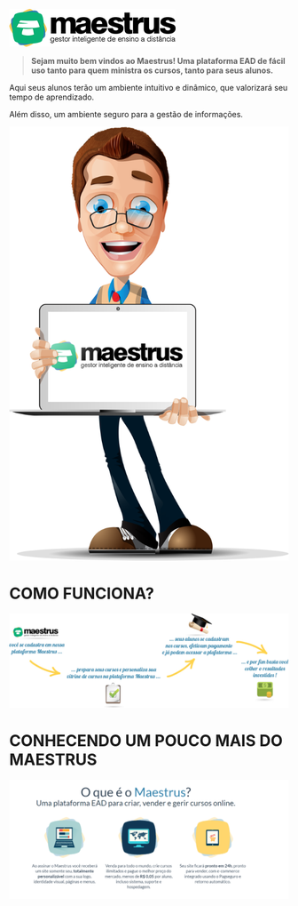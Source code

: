 
![Imagem Welcome](images/logo-maestrus300-horizontal.png)

> **Sejam muito bem vindos ao Maestrus! Uma plataforma EAD de fácil uso tanto para quem ministra os cursos, tanto para seus alunos.**

Aqui seus alunos terão um ambiente intuitivo e dinâmico, que valorizará seu tempo de aprendizado.

Além disso, um ambiente seguro para a gestão de informações.

![Imagem Welcome](images/bemvindo-maestrus.png?forceResize=100,374)



# COMO FUNCIONA? #

![Imagem Welcome](images/welcome_maestrus.jpg)




# CONHECENDO UM POUCO MAIS DO MAESTRUS #


![Imagem Welcome](images/conheca.png)